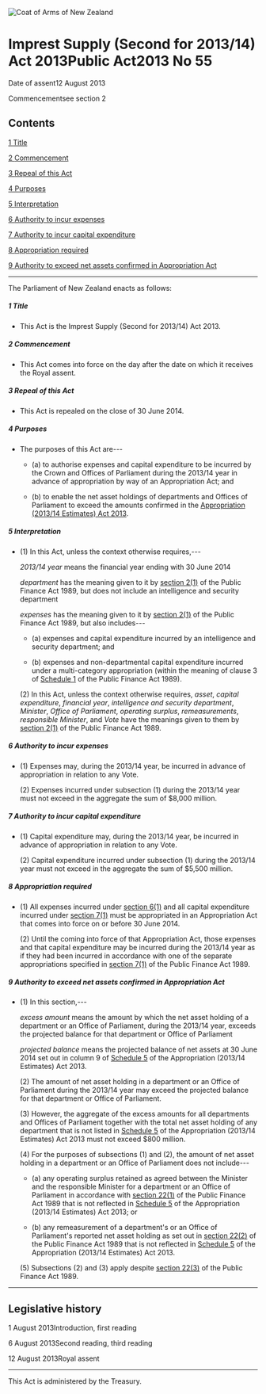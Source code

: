![Coat of Arms of New Zealand](/images/leg-crest.jpg)

# Imprest Supply (Second for 2013/14) Act 2013Public Act2013 No 55

Date of assent12 August 2013

Commencementsee section 2

## Contents

[1 ][0][][0][Title][0]

[2 ][1][][1][Commencement][1]

[3 ][2][][2][Repeal of this Act][2]

[4 ][3][][3][Purposes][3]

[5 ][4][][4][Interpretation][4]

[6 ][5][][5][Authority to incur expenses][5]

[7 ][6][][6][Authority to incur capital expenditure][6]

[8 ][7][][7][Appropriation required][7]

[9 ][8][][8][Authority to exceed net assets confirmed in Appropriation Act][8]

---

The Parliament of New Zealand enacts as follows:

##### 1 Title
    
*   This Act is the Imprest Supply (Second for 2013/14) Act 2013\.

##### 2 Commencement
    
*   This Act comes into force on the day after the date on which it receives the Royal assent.

##### 3 Repeal of this Act
    
*   This Act is repealed on the close of 30 June 2014\.

##### 4 Purposes
    
*   The purposes of this Act are---
        
    *   (a) to authorise expenses and capital expenditure to be incurred by the Crown and Offices of Parliament during the 2013/14 year in advance of appropriation by way of an Appropriation Act; and
    
    *   (b) to enable the net asset holdings of departments and Offices of Parliament to exceed the amounts confirmed in the [Appropriation (2013/14 Estimates) Act 2013][9].
    
    

##### 5 Interpretation
    
*   (1) In this Act, unless the context otherwise requires,---
    
    _2013/14 year_ means the financial year ending with 30 June 2014
    
    _department_ has the meaning given to it by [section 2(1)][10] of the Public Finance Act 1989, but does not include an intelligence and security department
    
    _expenses_ has the meaning given to it by [section 2(1)][10] of the Public Finance Act 1989, but also includes--- 
        
    *   (a) expenses and capital expenditure incurred by an intelligence and security department; and
    
    *   (b) expenses and non-departmental capital expenditure incurred under a multi-category appropriation (within the meaning of clause 3 of [Schedule 1][11] of the Public Finance Act 1989).
    
    (2) In this Act, unless the context otherwise requires, _asset_, _capital expenditure_, _financial year_, _intelligence and security department_, _Minister_, _Office of Parliament_, _operating surplus_, _remeasurements_, _responsible Minister_, and _Vote_ have the meanings given to them by [section 2(1)][12] of the Public Finance Act 1989\.

##### 6 Authority to incur expenses
    
*   (1) Expenses may, during the 2013/14 year, be incurred in advance of appropriation in relation to any Vote.
    
    (2) Expenses incurred under subsection (1) during the 2013/14 year must not exceed in the aggregate the sum of $8,000 million.

##### 7 Authority to incur capital expenditure
    
*   (1) Capital expenditure may, during the 2013/14 year, be incurred in advance of appropriation in relation to any Vote.
    
    (2) Capital expenditure incurred under subsection (1) during the 2013/14 year must not exceed in the aggregate the sum of $5,500 million.

##### 8 Appropriation required
    
*   (1) All expenses incurred under [section 6(1)][5] and all capital expenditure incurred under [section 7(1)][6] must be appropriated in an Appropriation Act that comes into force on or before 30 June 2014\.
    
    (2) Until the coming into force of that Appropriation Act, those expenses and that capital expenditure may be incurred during the 2013/14 year as if they had been incurred in accordance with one of the separate appropriations specified in [section 7(1)][13] of the Public Finance Act 1989\.

##### 9 Authority to exceed net assets confirmed in Appropriation Act
    
*   (1) In this section,---
    
    _excess amount_ means the amount by which the net asset holding of a department or an Office of Parliament, during the 2013/14 year, exceeds the projected balance for that department or Office of Parliament
    
    _projected balance_ means the projected balance of net assets at 30 June 2014 set out in column 9 of [Schedule 5][14] of the Appropriation (2013/14 Estimates) Act 2013\.
    
    (2) The amount of net asset holding in a department or an Office of Parliament during the 2013/14 year may exceed the projected balance for that department or Office of Parliament.
    
    (3) However, the aggregate of the excess amounts for all departments and Offices of Parliament together with the total net asset holding of any department that is not listed in [Schedule 5][14] of the Appropriation (2013/14 Estimates) Act 2013 must not exceed $800 million.
    
    (4) For the purposes of subsections (1) and (2), the amount of net asset holding in a department or an Office of Parliament does not include---
        
    *   (a) any operating surplus retained as agreed between the Minister and the responsible Minister for a department or an Office of Parliament in accordance with [section 22(1)][15] of the Public Finance Act 1989 that is not reflected in [Schedule 5][14] of the Appropriation (2013/14 Estimates) Act 2013; or
    
    *   (b) any remeasurement of a department's or an Office of Parliament's reported net asset holding as set out in [section 22(2)][15] of the Public Finance Act 1989 that is not reflected in [Schedule 5][14] of the Appropriation (2013/14 Estimates) Act 2013\.
    
    (5) Subsections (2) and (3) apply despite [section 22(3)][15] of the Public Finance Act 1989\.

---

## Legislative history

1 August 2013Introduction, first reading

6 August 2013Second reading, third reading

12 August 2013Royal assent

---

This Act is administered by the Treasury.

[0]: http://www.legislation.govt.nz/act/public/2013/0055/latest/whole.html#DLM5462005
[1]: http://www.legislation.govt.nz/act/public/2013/0055/latest/whole.html#DLM5462006
[2]: http://www.legislation.govt.nz/act/public/2013/0055/latest/whole.html#DLM5462007
[3]: http://www.legislation.govt.nz/act/public/2013/0055/latest/whole.html#DLM5462008
[4]: http://www.legislation.govt.nz/act/public/2013/0055/latest/whole.html#DLM5462009
[5]: http://www.legislation.govt.nz/act/public/2013/0055/latest/whole.html#DLM5462016
[6]: http://www.legislation.govt.nz/act/public/2013/0055/latest/whole.html#DLM5462017
[7]: http://www.legislation.govt.nz/act/public/2013/0055/latest/whole.html#DLM5462018
[8]: http://www.legislation.govt.nz/act/public/2013/0055/latest/whole.html#DLM5462019
[9]: http://www.legislation.govt.nz/act/public/2013/0055/latest/link.aspx?id=DLM5199100
[10]: http://www.legislation.govt.nz/act/public/2013/0055/latest/link.aspx?id=DLM5472754
[11]: http://www.legislation.govt.nz/act/public/2013/0055/latest/link.aspx?id=DLM163182
[12]: http://www.legislation.govt.nz/act/public/2013/0055/latest/link.aspx?id=DLM160819
[13]: http://www.legislation.govt.nz/act/public/2013/0055/latest/link.aspx?id=DLM161267
[14]: http://www.legislation.govt.nz/act/public/2013/0055/latest/link.aspx?id=DLM5199139
[15]: http://www.legislation.govt.nz/act/public/2013/0055/latest/link.aspx?id=DLM161638